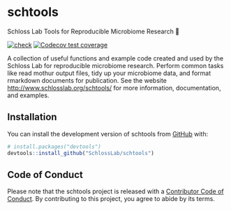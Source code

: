 
<!-- README.md is generated from README.Rmd. Please edit that file -->

# schtools

Schloss Lab Tools for Reproducible Microbiome Research 💩

<!-- badges: start -->

[![check](https://github.com/SchlossLab/schtools/workflows/check/badge.svg)](https://github.com/SchlossLab/schtools/actions)
[![Codecov test
coverage](https://codecov.io/gh/SchlossLab/schtools/branch/master/graph/badge.svg)](https://app.codecov.io/gh/SchlossLab/schtools?branch=main)
<!-- badges: end -->

A collection of useful functions and example code created and used by
the Schloss Lab for reproducible microbiome research. Perform common
tasks like read mothur output files, tidy up your microbiome data, and
format rmarkdown documents for publication. See the website
<http://www.schlosslab.org/schtools/> for more information,
documentation, and examples.

## Installation

You can install the development version of schtools from
[GitHub](https://github.com/SchlossLab) with:

``` r
# install.packages("devtools")
devtools::install_github("SchlossLab/schtools")
```

## Code of Conduct

Please note that the schtools project is released with a [Contributor
Code of
Conduct](https://contributor-covenant.org/version/2/0/CODE_OF_CONDUCT.html).
By contributing to this project, you agree to abide by its terms.
